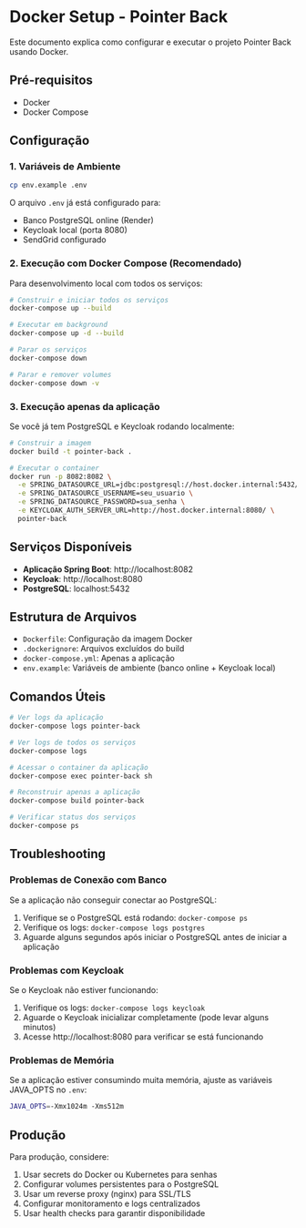# Docker Setup - Pointer Back

Este documento explica como configurar e executar o projeto Pointer Back usando Docker.

## Pré-requisitos

- Docker
- Docker Compose

## Configuração

### 1. Variáveis de Ambiente

```bash
cp env.example .env
```

O arquivo `.env` já está configurado para:
- Banco PostgreSQL online (Render)
- Keycloak local (porta 8080)
- SendGrid configurado

### 2. Execução com Docker Compose (Recomendado)

Para desenvolvimento local com todos os serviços:

```bash
# Construir e iniciar todos os serviços
docker-compose up --build

# Executar em background
docker-compose up -d --build

# Parar os serviços
docker-compose down

# Parar e remover volumes
docker-compose down -v
```

### 3. Execução apenas da aplicação

Se você já tem PostgreSQL e Keycloak rodando localmente:

```bash
# Construir a imagem
docker build -t pointer-back .

# Executar o container
docker run -p 8082:8082 \
  -e SPRING_DATASOURCE_URL=jdbc:postgresql://host.docker.internal:5432/pointer_db \
  -e SPRING_DATASOURCE_USERNAME=seu_usuario \
  -e SPRING_DATASOURCE_PASSWORD=sua_senha \
  -e KEYCLOAK_AUTH_SERVER_URL=http://host.docker.internal:8080/ \
  pointer-back
```

## Serviços Disponíveis

- **Aplicação Spring Boot**: http://localhost:8082
- **Keycloak**: http://localhost:8080
- **PostgreSQL**: localhost:5432

## Estrutura de Arquivos

- `Dockerfile`: Configuração da imagem Docker
- `.dockerignore`: Arquivos excluídos do build
- `docker-compose.yml`: Apenas a aplicação
- `env.example`: Variáveis de ambiente (banco online + Keycloak local)

## Comandos Úteis

```bash
# Ver logs da aplicação
docker-compose logs pointer-back

# Ver logs de todos os serviços
docker-compose logs

# Acessar o container da aplicação
docker-compose exec pointer-back sh

# Reconstruir apenas a aplicação
docker-compose build pointer-back

# Verificar status dos serviços
docker-compose ps
```

## Troubleshooting

### Problemas de Conexão com Banco

Se a aplicação não conseguir conectar ao PostgreSQL:

1. Verifique se o PostgreSQL está rodando: `docker-compose ps`
2. Verifique os logs: `docker-compose logs postgres`
3. Aguarde alguns segundos após iniciar o PostgreSQL antes de iniciar a aplicação

### Problemas com Keycloak

Se o Keycloak não estiver funcionando:

1. Verifique os logs: `docker-compose logs keycloak`
2. Aguarde o Keycloak inicializar completamente (pode levar alguns minutos)
3. Acesse http://localhost:8080 para verificar se está funcionando

### Problemas de Memória

Se a aplicação estiver consumindo muita memória, ajuste as variáveis JAVA_OPTS no `.env`:

```bash
JAVA_OPTS=-Xmx1024m -Xms512m
```

## Produção

Para produção, considere:

1. Usar secrets do Docker ou Kubernetes para senhas
2. Configurar volumes persistentes para o PostgreSQL
3. Usar um reverse proxy (nginx) para SSL/TLS
4. Configurar monitoramento e logs centralizados
5. Usar health checks para garantir disponibilidade 
